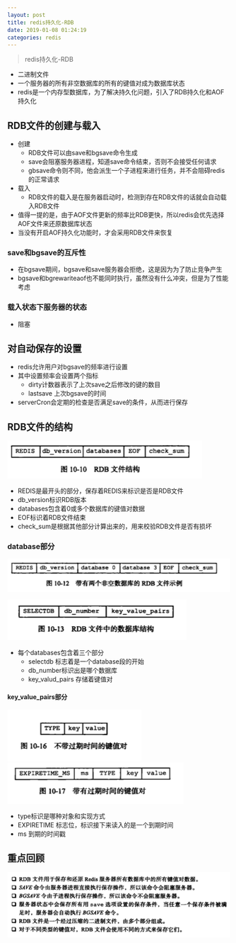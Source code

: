 ```yaml
--- 
layout: post 
title: redis持久化-RDB 
date: 2019-01-08 01:24:19 
categories: redis 
---
```

> redis持久化-RDB
- 二进制文件
- 一个服务器的所有非空数据库的所有的键值对成为数据库状态
- redis是一个内存型数据库，为了解决持久化问题，引入了RDB持久化和AOF持久化
## RDB文件的创建与载入
- 创建
    - RDB文件可以由save和bgsave命令生成
    - save会阻塞服务器进程，知道save命令结束，否则不会接受任何请求
    - gbsave命令则不同，他会派生一个子进程来进行任务，并不会阻碍redis的正常请求
- 载入
    - RDB文件的载入是在服务器启动时，检测到存在RDB文件的话就会自动载入RDB文件
- 值得一提的是，由于AOF文件更新的频率比RDB更快，所以redis会优先选择AOF文件来还原数据库状态
- 当没有开启AOF持久化功能时，才会采用RDB文件来恢复
### save和bgsave的互斥性
- 在bgsave期间，bgsave和save服务器会拒绝，这是因为为了防止竞争产生
- bgsave和bgrewariteaof也不能同时执行，虽然没有什么冲突，但是为了性能考虑
### 载入状态下服务器的状态
- 阻塞
## 对自动保存的设置
- redis允许用户对bgsave的频率进行设置
- 其中设置频率会设置两个指标
    - dirty计数器表示了上次save之后修改的键的数目
    - lastsave 上次bgsave的时间
- serverCron会定期的检查是否满足save的条件，从而进行保存
## RDB文件的结构
![](/images/20181118184724932_1056938818.png)
- REDIS是最开头的部分，保存着REDIS来标识是否是RDB文件
- db_version标识RDB版本
- databases包含着0或多个数据库的键值对数据
- EOF标识着RDB文件结束
- check_sum是根据其他部分计算出来的，用来校验RDB文件是否有损坏

### database部分
![](/images/20181118185640663_2133469789.png)

![](/images/20181118185656485_692289764.png)
- 每个databases包含着三个部分
    - selectdb 标志着是一个database段的开始
    - db_number标识出是哪个数据库
    - key_valud_pairs 存储着键值对
#### key_value_pairs部分
![](/images/20181118185945179_247664102.png)
![](/images/20181118190104694_667254428.png)
- type标识是哪种对象和实现方式
- EXPIRETIME 标志位，标识接下来读入的是一个到期时间
- ms 到期的时间戳
## 重点回顾
![](/images/20181118190312976_385566762.png)
